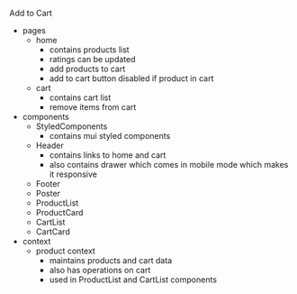 Add to Cart

- pages
  - home
    - contains products list
    - ratings can be updated
    - add products to cart
    - add to cart button disabled if product in cart
  - cart
    - contains cart list
    - remove items from cart
- components
  - StyledComponents
    - contains mui styled components
  - Header
    - contains links to home and cart
    - also contains drawer which comes in mobile mode which makes it responsive
  - Footer
  - Poster
  - ProductList
  - ProductCard
  - CartList
  - CartCard
- context
  - product context
    - maintains products and cart data
    - also has operations on cart
    - used in ProductList and CartList components
